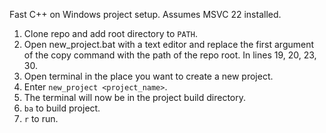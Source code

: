 Fast C++ on Windows project setup.
Assumes MSVC 22 installed.

1. Clone repo and add root directory to `PATH`.
2. Open new_project.bat with a text editor and replace the first argument of the copy command with the path of the repo root. In lines 19, 20, 23, 30.
2. Open terminal in the place you want to create a new project.
3. Enter `new_project <project_name>`.
4. The terminal will now be in the project build directory.
5. `ba` to build project.
6. `r` to run.